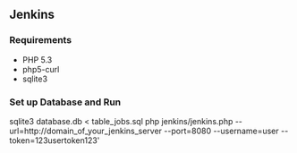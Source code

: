 ## **Jenkins** ##

### Requirements ###

* PHP 5.3
* php5-curl
* sqlite3

### Set up Database and Run ###

sqlite3 database.db < table_jobs.sql
php jenkins/jenkins.php --url=http://domain_of_your_jenkins_server --port=8080 --username=user --token=123usertoken123'